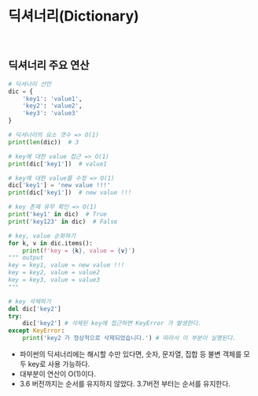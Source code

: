 # 딕셔너리(Dictionary)

<br>

## 딕셔너리 주요 연산

```python
# 딕셔너리 선언
dic = {
	'key1': 'value1',
	'key2': 'value2',
	'key3': 'value3'
}

# 딕셔너리의 요소 갯수 => O(1)
print(len(dic))  # 3

# key에 대한 value 접근 => O(1)
print(dic['key1'])  # value1

# key에 대한 value를 수정 => O(1)
dic['key1'] = 'new value !!!'
print(dic['key1'])  # new value !!!

# key 존재 유무 확인 => O(1)
print('key1' in dic)  # True
print('key123' in dic)  # False

# key, value 순회하기
for k, v in dic.items():
	print(f'key = {k}, value = {v}')
""" output
key = key1, value = new value !!!
key = key2, value = value2
key = key3, value = value3
"""

# key 삭제하기
del dic['key2']
try:
	dic['key2'] # 삭제된 key에 접근하면 KeyError 가 발생한다.
except KeyError:
	print('key2 가 정상적으로 삭제되었습니다.') # 따라서 이 부분이 실행된다.
```

- 파이썬의 딕셔너리에는 해시할 수만 있다면, 숫자, 문자열, 집합 등 불변 객체를 모두 key로 사용 가능하다.
- 대부분이 연산이 O(1)이다.
- 3.6 버전까지는 순서를 유지하지 않았다. 3.7버전 부터는 순서를 유지한다.

